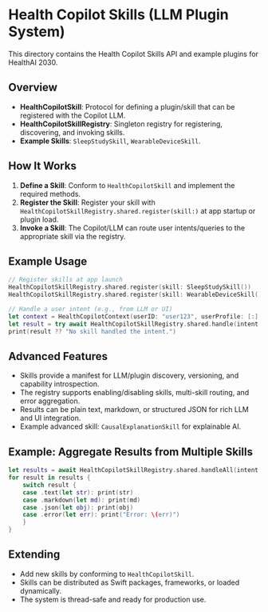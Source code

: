 # Health Copilot Skills (LLM Plugin System)

This directory contains the Health Copilot Skills API and example plugins for HealthAI 2030.

## Overview
- **HealthCopilotSkill**: Protocol for defining a plugin/skill that can be registered with the Copilot LLM.
- **HealthCopilotSkillRegistry**: Singleton registry for registering, discovering, and invoking skills.
- **Example Skills**: `SleepStudySkill`, `WearableDeviceSkill`.

## How It Works
1. **Define a Skill**: Conform to `HealthCopilotSkill` and implement the required methods.
2. **Register the Skill**: Register your skill with `HealthCopilotSkillRegistry.shared.register(skill:)` at app startup or plugin load.
3. **Invoke a Skill**: The Copilot/LLM can route user intents/queries to the appropriate skill via the registry.

## Example Usage
```swift
// Register skills at app launch
HealthCopilotSkillRegistry.shared.register(skill: SleepStudySkill())
HealthCopilotSkillRegistry.shared.register(skill: WearableDeviceSkill())

// Handle a user intent (e.g., from LLM or UI)
let context = HealthCopilotContext(userID: "user123", userProfile: [:], healthData: ["steps": 8000, "hrv": 52.3, "heartRate": 68, "sleep": ["totalHours": 6.5, "remHours": 1.2, "deepHours": 0.8]])
let result = try await HealthCopilotSkillRegistry.shared.handle(intent: "analyze_sleep", parameters: [:], context: context)
print(result ?? "No skill handled the intent.")
```

## Advanced Features

- Skills provide a manifest for LLM/plugin discovery, versioning, and capability introspection.
- The registry supports enabling/disabling skills, multi-skill routing, and error aggregation.
- Results can be plain text, markdown, or structured JSON for rich LLM and UI integration.
- Example advanced skill: `CausalExplanationSkill` for explainable AI.

## Example: Aggregate Results from Multiple Skills
```swift
let results = await HealthCopilotSkillRegistry.shared.handleAll(intent: "analyze_sleep", parameters: [:], context: context)
for result in results {
    switch result {
    case .text(let str): print(str)
    case .markdown(let md): print(md)
    case .json(let obj): print(obj)
    case .error(let err): print("Error: \(err)")
    }
}
```

## Extending
- Add new skills by conforming to `HealthCopilotSkill`.
- Skills can be distributed as Swift packages, frameworks, or loaded dynamically.
- The system is thread-safe and ready for production use.
